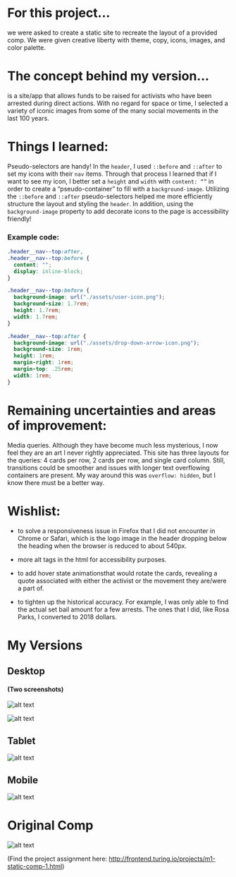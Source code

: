 
# For this project...

we were asked to create a static site to recreate the layout of a provided comp. We were given creative liberty with theme, copy, icons, images, and color palette.

# The concept behind my version...

is a site/app that allows funds to be raised for activists who have been arrested during direct actions. With no regard for space or time, I selected a variety of iconic images from some of the many social movements in the last 100 years.

# Things I learned:

Pseudo-selectors are handy! In the `header`, I used `::before` and `::after` to set my icons with their `nav` items. Through that process I learned that if I want to see my icon, I better set a `height` and `width` with `content: “”` in order to create a  “pseudo-container” to fill with a `background-image`. Utilizing the `::before` and `::after` pseudo-selectors helped me more efficiently structure the layout and styling the `header`. In addition, using the `background-image` property to add decorate icons to the page is accessibility friendly! 

### Example code:

```css
.header__nav--top:after,
.header__nav--top:before {
  content: "";
  display: inline-block;
}

.header__nav--top:before {
  background-image: url("./assets/user-icon.png");
  background-size: 1.7rem;
  height: 1.7rem;
  width: 1.7rem;
}

.header__nav--top:after {
  background-image: url("./assets/drop-down-arrow-icon.png");
  background-size: 1rem;
  height: 1rem;
  margin-right: 1rem;
  margin-top: .25rem;
  width: 1rem;
}
```


# Remaining uncertainties and areas of improvement: 

Media queries. Although they have become much less mysterious, I now feel they are an art I never rightly appreciated. This site has three layouts for the queries: 4 cards per row, 2 cards per row, and single card column. Still, transitions could be smoother and issues with longer text overflowing containers are present. My way around this was `overflow: hidden`, but I know there must be a better way. 

# Wishlist:

* to solve a responsiveness issue in Firefox that I did not encounter in Chrome or Safari, which is the logo image in the header dropping below the heading when the browser is reduced to about 540px.

* more alt tags in the html for accessibility purposes.

* to add hover state animationsthat would rotate the cards, revealing a quote associated with either the activist or the movement they are/were a part of.

* to tighten up the historical accuracy. For example, I was only able to find the actual set bail amount for a few arrests. The ones that I did, like Rosa Parks, I converted to 2018 dollars.


# My Versions

## Desktop
#### (Two screenshots)

![alt text](./assets/mw-comp-challenger-1-my-version-desktop-1.png)

![alt text](./assets/mw-comp-challenger-1-my-version-desktop-2.png)

## Tablet

![alt text](./assets/mw-comp-challenger-1-my-version-tablet.png)

## Mobile

![alt text](./assets/mw-comp-challenger-1-my-version-mobile.png)


# Original Comp

![alt text](./assets/static-comp-challenge-1.png)



(Find the project assignment here: http://frontend.turing.io/projects/m1-static-comp-1.html)
